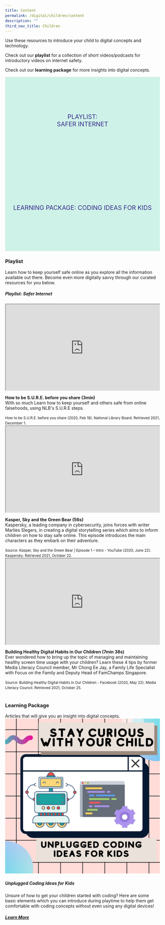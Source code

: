 ```yaml
---
title: Content
permalink: /digital/children/content
description: ""
third_nav_title: Children
---
```

<style type="text/css">
/* Links */
.content a { color: #322987; }
.content a:focus,
.content a:hover { color: #28216c; }

/* Button Outline */
.bp-button { padding-left: 1.5rem; padding-right: 1.5rem; }
.bp-button.is-primary-outline { border: 1px solid #322987; color: #322987; background-color: transparent; text-decoration: none; }
.bp-button.is-primary-outline:focus,
.bp-button.is-primary-outline:hover { border: 1px solid #322987; color: #cff2e8; background-color: #322987; text-decoration: none; }

/* Responsive Iframe */
.responsive-iframe { position: absolute; top: 0; left: 0; bottom: 0; right: 0; width: 100%; height: 100%; }
.responsive-iframe-container { position: relative; overflow: hidden; width: 100%; }
.responsive-iframe-container.ratio-16by9 { padding-top: 56.25%; }
.responsive-iframe-container.ratio-4by3 { padding-top: 75%; }
.responsive-iframe-container.ratio-3by2 { padding-top: 66.66%; }
.responsive-iframe-container.ratio-1by1 { padding-top: 100%; }
	
/* Click Box */
.clickbox { display: block; position: relative; width: 100%; padding-bottom: 56.25%; background-color: transparent; }
.clickbox span { padding: .5rem; }
.clickbox a { position: absolute; display: flex; width: 100%; height: 100%; align-items: center; justify-content: center; font-size: 1.25rem; text-align: center; text-decoration: none; text-transform: uppercase; }
.clickbox a:focus,
.clickbox a:hover { text-decoration: none; }

/* Indigo Sky */
.clickbox.is-sky-indigo { background-color: #cff2e8; color: #322987; }
.clickbox.is-sky-indigo a { color: #322987; }
.clickbox.is-sky-indigo a:focus,
.clickbox.is-sky-indigo a:hover { background-color: #322987; color: #cff2e8; }

</style>

Use these resources to introduce your child to digital concepts and technology.

Check out our **playlist** for a collection of short videos/podcasts for introductory videos on internet safety. 

Check out our **learning package** for more insights into digital concepts.

<div class="row is-multiline">
  <div class="col is-one-half">
    <div class="clickbox is-sky-indigo">
      <a href="#playlist-internet">
        <span>Playlist:<br>Safer Internet</span>
      </a>
    </div>
  </div>
  <div class="col is-one-half">
    <div class="clickbox is-sky-indigo">
      <a href="#lp-coding">
        <span>Learning Package: Coding Ideas for Kids</span>
      </a>
    </div>
  </div>
  </div>

<h3><b>Playlist </b></h3>
Learn how to keep yourself safe online as you explore all the information available out there. Become even more digitally savvy through our curated resources for you below. 
<h5 class="margin--bottom--lg" id="playlist-internet"><b>Playlist: Safer Internet</b></h5>


<div class="row is-multiline margin--bottom--lg">
  <div class="col is-two-fifths">
    <div class="responsive-iframe-container ratio-16by9">
      <iframe class="responsive-iframe" src="https://www.youtube.com/embed/JNFnPqTTPIc"></iframe>
    </div>
  </div>
  <div class="col is-three-fifths">
    <p><b> How to be S.U.R.E. before you share (3min) </b><br>
    With so much Learn how to keep yourself and others safe from online falsehoods, using NLB's S.U.R.E steps. </p>
    <small>How to be S.U.R.E. before you share (2020, Feb 18). National Library Board. Retrieved 2021, December 1. </small>
  </div>
</div><div class="row is-multiline margin--bottom--lg">
  <div class="col is-two-fifths">
    <div class="responsive-iframe-container ratio-16by9">
      <iframe class="responsive-iframe" src="https://www.youtube.com/embed/Kl2HWY_kprs"></iframe>
    </div>
  </div>
  <div class="col is-three-fifths">
    <p><b> Kasper, Sky and the Green Bear (56s) </b><br>
    Kaspersky, a leading company in cybersecurity, joins forces with writer Marlies Slegers, in creating a digital storytelling series which aims to inform children on how to stay safe online. This episode introduces the main characters as they embark on their adventure.</p>
    <small>Source: Kasper, Sky and the Green Bear | Episode 1 – Intro - YouTube (2020, June 22). Kaspersky. Retrieved 2021, October 22. </small>
  </div>
</div>

<div class="row is-multiline margin--bottom--lg">
  <div class="col is-two-fifths">
    <div class="responsive-iframe-container ratio-16by9">
      <iframe class="responsive-iframe" src="https://www.youtube.com/embed/YZBiboXz-tY"></iframe>
    </div>
  </div>
  <div class="col is-three-fifths">
    <p><b> Building Healthy Digital Habits in Our Children (7min 38s)</b><br>
    Ever wondered how to bring up the topic of managing and maintaining healthy screen time usage with your children? 
Learn these 4 tips by former Media Literacy Council member, Mr Chong Ee Jay, a Family Life Specialist with Focus on the Family and Deputy Head of FamChamps Singapore.</p>
    <small>Source: Building Healthy Digital Habits in Our Children - Facebook (2020, May 22). Media Literacy Council. Retrieved 2021, October 25.</small>
  </div>
</div>

<br>
<h3><b>Learning Package</b></h3>
Articles that will give you an insight into digital concepts.

<img src="/Images/Digital/Teens/UnpluggedCodingIdeas.jpg" alt="cover image">

<h5 class="margin--bottom--lg" id="lp-coding"><b>Unplugged Coding Ideas for Kids</b></h5>
Unsure of how to get your children started with coding? 
Here are some basic elements which you can introduce during playtime to help them get comfortable with coding concepts without even using any digital devices!
<h5><a href="https://childrenandteens.nlb.gov.sg/diy-resources/primary/stay-curious-with-your-child" target="_blank">Learn More</a></h5>